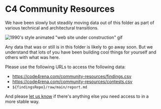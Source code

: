 # C4 Community Resources

We have been slowly but steadily moving data out of this folder as part of various technical and architectural transitions.

![1990's style animated "web site under construction" gif](http://www.textfiles.com/underconstruction/HeHeartlandCottage5668imagesWorkConstructAnim.gif)

Any data that was or still is in this folder is likely to go away soon. But we understand that lots of you have been building cool things for yourself and others with what was here.

Please use the following URLs to access the following data:

* https://code4rena.com/community-resources/findings.csv
* https://code4rena.com/community-resources/contests.csv 
* `${findingsRepo}/raw/main/report.md`

And please [let us know](https://code4rena.com/help) if there's anything else you need access to in a more stable way.
